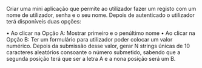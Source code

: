 Criar uma mini aplicação que permite ao utilizador fazer um registo com um nome de utilizador, senha e o seu nome. Depois de autenticado o utilizador terá disponíveis duas opções:

•	Ao clicar na Opção A: Mostrar primeiro e o penúltimo nome
•	Ao clicar na Opção B: Ter um formulário para utilizador poder colocar um valor numérico. Depois da submissão desse valor, gerar N strings únicas de 10 caracteres aleatórios consoante o número submetido, sabendo que a segunda posição terá que ser a letra A e a nona posição será um B.
